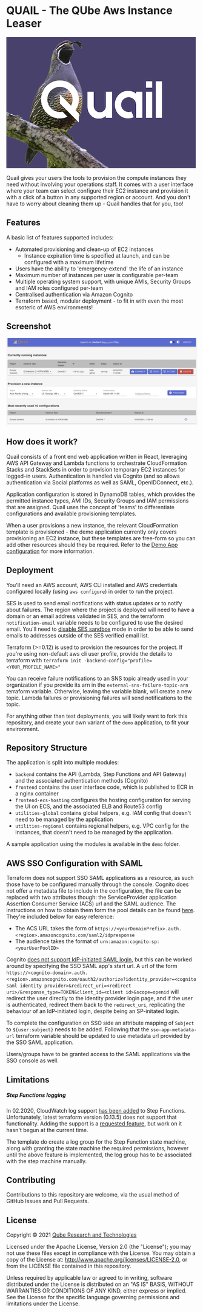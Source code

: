 # QUAIL - The **QU**be **A**ws **I**nstance **L**easer

![Quail Logo](/img/logo.png?raw=true)

Quail gives your users the tools to provision the compute instances they 
need without involving your operations staff. It comes with a user interface 
where your team can select configure their EC2 instance and provision it with 
a click of a button in any supported region or account. And you don't have to 
worry about cleaning them up - Quail handles that for you, too!

## Features

A basic list of features supported includes:

  * Automated provisioning and clean-up of EC2 instances
    * Instance expiration time is specified at launch, and can be configured with a maximum lifetime
  * Users have the ability to 'emergency-extend' the life of an instance
  * Maximum number of instances per user is configurable per-team
  * Multiple operating system support, with unique AMIs, Security Groups and IAM roles configured per-team
  * Centralised authentication via Amazon Cognito
  * Terraform based, modular deployment - to fit in with even the most esoteric of AWS environments!

## Screenshot

![Quail interface screenshot](/img/screenshot.png?raw=true "Everyone loves a good screenshot, right?")

## How does it work?

Quail consists of a front end web application written in React, leveraging AWS
API Gateway and Lambda functions to orchestrate CloudFormation Stacks and
StackSets in order to provision temporary EC2 instances for logged-in users.
Authentication is handled via Cognito (and so allows authentication via Social
platforms as well as SAML, OpenIDConnect, etc.).

Application configuration is stored in DynamoDB tables, which provides the
permitted instance types, AMI IDs, Security Groups and IAM permissions that are
assigned. Quail uses the concept of 'teams' to differentiate configurations and
available provisioning templates.

When a user provisions a new instance, the relevant CloudFormation template is
provisioned - the demo application currently only covers provisioning an EC2
instance, but these templates are free-form so you can add other resources
should they be required. Refer to the [Demo App configuration](demo/main.tf)
for more information.

## Deployment

You'll need an AWS account, AWS CLI installed and AWS credentials configured 
locally (using `aws configure`) in order to run the project.

SES is used to send email notifications with status updates or to notify about 
failures. The region where the project is deployed will need to have a domain 
or an email address validated in SES, and the terraform `notification-email` 
variable needs to be configured to use the desired email. You'll need to 
[disable SES sandbox](https://docs.aws.amazon.com/ses/latest/DeveloperGuide/request-production-access.html) 
mode in order to be able to send emails to addresses outside of the
SES verified email list.

Terraform (>=0.12) is used to provision the resources for the project. If you're using 
non-default aws cli user profile, provide the details to terraform with 
`terraform init -backend-config="profile=<YOUR_PROFILE_NAME>"`

You can receive failure notifications to an SNS topic already used in your organization 
if you provide its arn in the `external-sns-failure-topic-arn` terraform variable.
Otherwise, leaving the variable blank, will create a new topic. Lambda failures
or provisioning failures will send notifications to the topic.

For anything other than test deployments, you will likely want to fork this
repository, and create your own variant of the `demo` application, to fit your
environment.

## Repository Structure

The application is split into multiple modules:

* `backend` contains the API (Lambda, Step Functions and API Gateway) and the associated
  authentication methods (Cognito)
* `frontend` contains the user interface code, which is published to ECR in 
  a nginx container
* `frontend-ecs-hosting` configures the hosting configuration for serving the UI
  on ECS, and the associated ELB and Route53 config
* `utilities-global` contains global helpers, e.g. IAM config that doesn't need to be managed
  by the application
* `utilities-regional` contains regional helpers, e.g. VPC config for the instances, that 
  doesn't need to be managed by the application.

A sample application using the modules is available in the `demo` folder.

## AWS SSO Configuration with SAML

Terraform does not support SSO SAML applications as a resource, as such those
have to be configured manually through the console. Cognito does not offer a
metadata file to include in the configuration, the file can be replaced with
two attributes though: the ServiceProvider application Assertion Consumer
Service (ACS) url and the SAML audience. The instructions on how to obtain them
form the pool details can be found
[here](https://docs.aws.amazon.com/cognito/latest/developerguide/cognito-user-pools-integrating-3rd-party-saml-providers.html).
They're included below for easy reference:
 
* The ACS URL takes the form of `https://<yourDomainPrefix>.auth.<region>.amazoncognito.com/saml2/idpresponse`
* The audience takes the format of `urn:amazon:cognito:sp:<yourUserPoolID>`

Cognito [does not support IdP-initiated SAML
login](https://forums.aws.amazon.com/thread.jspa?threadID=269955), but this can
be worked around by specifying the SSO SAML app's start url.  A url of the form
`https://<cognito-domain>.auth.<region>.amazoncognito.com/oauth2/authorize?identity_provider=<cognito
saml identity provider>&redirect_uri=<redirect
uri>/&response_type=TOKEN&client_id=<client id>&scope=openid` will redirect the
user directly to the identity provider login page, and if the user is
authenticated, redirect them back to the `redirect_uri`, replicating the
behaviour of an IdP-initiated login, despite being an SP-initated login.

To complete the configuration on SSO side an attribute mapping of `Subject` to
`${user:subject}` needs to be added. Following that the `sso-app-metadata-url`
terraform variable should be updated to use metadata url provided by the SSO
SAML application.

Users/groups have to be granted access to the SAML applications via the SSO
console as well.

## Limitations

##### Step Functions logging

In 02.2020, CloudWatch log support 
[has been added](https://aws.amazon.com/about-aws/whats-new/2020/02/aws-step-functions-supports-cloudwatch-logs-standard-workflows/) to Step Functions. Unfortunately, latest terraform version (0.13.5) does not support that functionality. Adding the support is a [requested feature](https://github.com/terraform-providers/terraform-provider-aws/issues/12192), 
but work on it hasn't begun at the current time.

The template do create a log group for the Step Function state machine, along 
with granting the state machine the required permissions, however until the 
above feature is implemented, the log group has to be associated with the step 
machine manually.  

## Contributing

Contributions to this repository are welcome, via the usual method of GitHub Issues and Pull Requests.

## License

Copyright &copy; 2021 [Qube Research and Technologies](https://www.qube-rt.com/ "Qube Research and Technologies homepage")

Licensed under the Apache License, Version 2.0 (the "License"); you may not use
these files except in compliance with the License. You may obtain a copy of the
License at: http://www.apache.org/licenses/LICENSE-2.0, or from the LICENSE
file contained in this repository.

Unless required by applicable law or agreed to in writing, software distributed
under the License is distributed on an "AS IS" BASIS, WITHOUT WARRANTIES OR
CONDITIONS OF ANY KIND, either express or implied. See the License for the
specific language governing permissions and limitations under the License.
